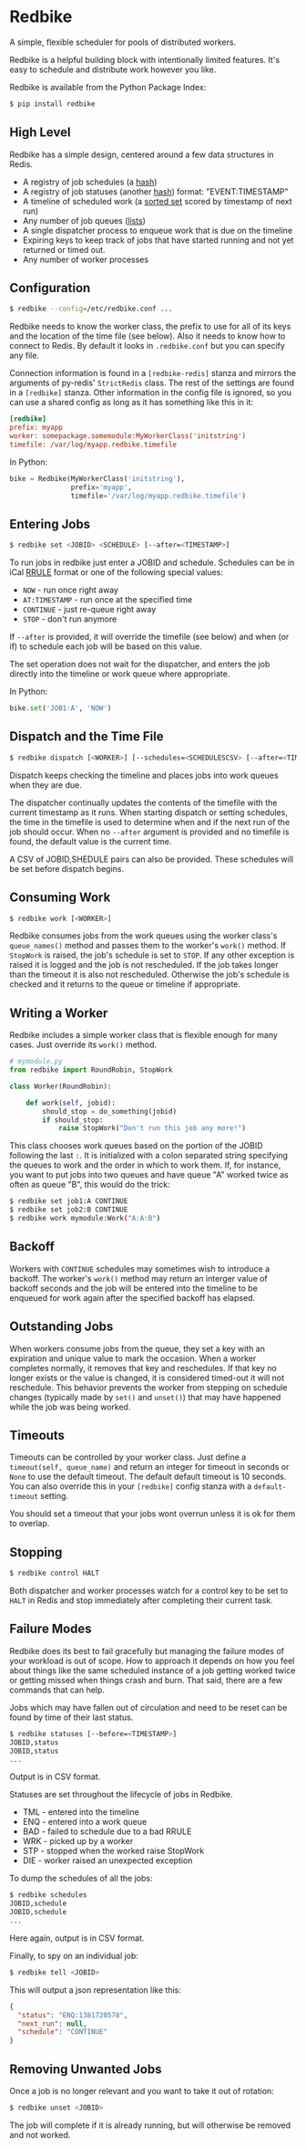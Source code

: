 # Redbike

A simple, flexible scheduler for pools of distributed workers.

Redbike is a helpful building block with intentionally limited features.
It's easy to schedule and distribute work however you like.

Redbike is available from the Python Package Index:

```bash
$ pip install redbike
```
## High Level

Redbike has a simple design, centered around a few data structures in Redis.

* A registry of job schedules (a [hash](http://redis.io/topics/data-types#hashes))
* A registry of job statuses (another [hash](http://redis.io/topics/data-types#hashes)) format: "EVENT:TIMESTAMP"
* A timeline of scheduled work (a [sorted set](http://redis.io/topics/data-types#sorted-sets) scored by timestamp of next run)
* Any number of job queues ([lists](http://redis.io/topics/data-types#lists))
* A single dispatcher process to enqueue work that is due on the timeline
* Expiring keys to keep track of jobs that have started running and not yet returned or timed out.
* Any number of worker processes

## Configuration

```bash
$ redbike --config=/etc/redbike.conf ...
```

Redbike needs to know the worker class, the prefix to use for all of
its keys and the location of the time file (see below). Also
it needs to know how to connect to Redis. By default it looks in 
`.redbike.conf` but you can specify any file.

Connection information is found in a `[redbike-redis]` stanza and
mirrors the arguments of py-redis' `StrictRedis` class. The rest
of the settings are found in a `[redbike]` stanza.
Other information in the config file is ignored, so you can use
a shared config as long as it has something like this in it:

```ini
[redbike]
prefix: myapp
worker: somepackage.somemodule:MyWorkerClass('initstring')
timefile: /var/log/myapp.redbike.timefile
```

In Python:

```python
bike = Redbike(MyWorkerClass('initstring'),
               prefix='myapp',
               timefile='/var/log/myapp.redbike.timefile')
```

## Entering Jobs

```bash
$ redbike set <JOBID> <SCHEDULE> [--after=<TIMESTAMP>]
```

To run jobs in redbike just enter a JOBID and schedule. Schedules
can be in iCal [RRULE](http://www.kanzaki.com/docs/ical/rrule.html)
format or one of the following special values:

* `NOW` - run once right away
* `AT:TIMESTAMP` - run once at the specified time
* `CONTINUE` - just re-queue right away
* `STOP` - don't run anymore
 
If `--after` is provided, it will override the timefile (see below)
and when (or if) to schedule each job will be based on this value.

The set operation does not wait for the dispatcher, and enters
the job directly into the timeline or work queue where
appropriate.

In Python:

```python
bike.set('JOB1:A', 'NOW')
```

## Dispatch and the Time File

```bash
$ redbike dispatch [<WORKER>] [--schedules=<SCHEDULESCSV> [--after=<TIMESTAMP>]]
```

Dispatch keeps checking the timeline and places jobs into work queues
when they are due.

The dispatcher continually updates the contents of the timefile with
the current timestamp as it runs. When starting dispatch or setting
schedules, the time in the timefile is used to determine when and if
the next run of the job should occur. When no `--after`
argument is provided and no timefile is found, the default value is
the current time.

A CSV of JOBID,SHEDULE pairs can also be provided. These schedules
will be set before dispatch begins. 

## Consuming Work

```bash
$ redbike work [<WORKER>]
```

Redbike consumes jobs from the work queues using the worker class's
`queue_names()` method and passes them to the worker's `work()` method.
If `StopWork` is raised, the job's schedule is set to `STOP`. If
any other exception is raised it is logged and the job is not 
rescheduled. If the job takes longer than the timeout it is also not 
rescheduled. Otherwise the job's schedule is checked and it
returns to the queue or timeline if appropriate.

## Writing a Worker

Redbike includes a simple worker class that is flexible enough for
many cases. Just override its `work()` method. 

```python
# mymodule.py
from redbike import RoundRobin, StopWork

class Worker(RoundRobin):

    def work(self, jobid):
        should_stop = do_something(jobid)
        if should_stop:
            raise StopWork("Don't run this job any more!")
```

This class chooses work queues based on the portion of the
JOBID following the last `:`. It is initialized with a colon
separated string specifying the queues to work and the order
in which to work them. If, for instance, you want to put jobs
into two queues and have queue "A" worked twice as often as
queue "B", this would do the trick:

```bash
$ redbike set job1:A CONTINUE
$ redbike set job2:B CONTINUE
$ redbike work mymodule:Work("A:A:B")
```
## Backoff

Workers with `CONTINUE` schedules may sometimes wish to 
introduce a backoff. The worker's `work()` method may
return an interger value of backoff seconds and the job
will be entered into the timeline to be enqueued for 
work again after the specified backoff has elapsed.

## Outstanding Jobs

When workers consume jobs from the queue, they set a key
with an expiration and unique value to mark the occasion. When
a worker completes normally, it removes that key and reschedules.
If that key no longer exists or the value is changed, it is 
considered timed-out it will not reschedule. This behavior 
prevents the worker from stepping on schedule changes (typically
made by `set()` and `unset()`) that may have happened while the
job was being worked.

## Timeouts

Timeouts can be controlled by your worker class. Just define
a `timeout(self, queue_name)` and return an integer
for timeout in seconds or `None` to use the default timeout.
The default default timeout is 10 seconds. You can also override
this in your `[redbike]` config stanza with a `default-timeout`
setting.

You should set a timeout that your jobs wont overrun unless it
is ok for them to overlap.

## Stopping

```bash
$ redbike control HALT
```

Both dispatcher and worker processes watch for a control key
to be set to `HALT` in Redis and stop immediately after completing
their current task.

## Failure Modes

Redbike does its best to fail gracefully but managing the failure 
modes of your workload is out of scope. How to approach it 
depends on how you feel about things like the same scheduled 
instance of a job getting worked twice or getting missed when
things crash and burn. That said, there are a few commands that
can help.

Jobs which may have fallen out of circulation and need to be reset
can be found by time of their last status.

```bash
$ redbike statuses [--before=<TIMESTAMP>]
JOBID,status
JOBID,status
...
```

Output is in CSV format.

Statuses are set throughout the lifecycle of jobs in Redbike.

* TML - entered into the timeline
* ENQ - entered into a work queue
* BAD - failed to schedule due to a bad RRULE
* WRK - picked up by a worker
* STP - stopped when the worked raise StopWork
* DIE - worker raised an unexpected exception

To dump the schedules of all the jobs:

```bash
$ redbike schedules
JOBID,schedule
JOBID,schedule
...
```

Here again, output is in CSV format.

Finally, to spy on an individual job:

```bash
$ redbike tell <JOBID>
```

This will output a json representation like this:

```json
{
  "status": "ENQ:1381720578", 
  "next_run": null, 
  "schedule": "CONTINUE"
}
```

## Removing Unwanted Jobs

Once a job is no longer relevant and you want to take it out of
rotation:

```bash
$ redbike unset <JOBID>
```

The job will complete if it is already running, but will otherwise
be removed and not worked.
